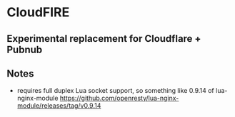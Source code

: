 
# CloudFIRE

## Experimental replacement for Cloudflare + Pubnub



## Notes
- requires full duplex Lua socket support, so something like 0.9.14 of lua-nginx-module
<https://github.com/openresty/lua-nginx-module/releases/tag/v0.9.14>


